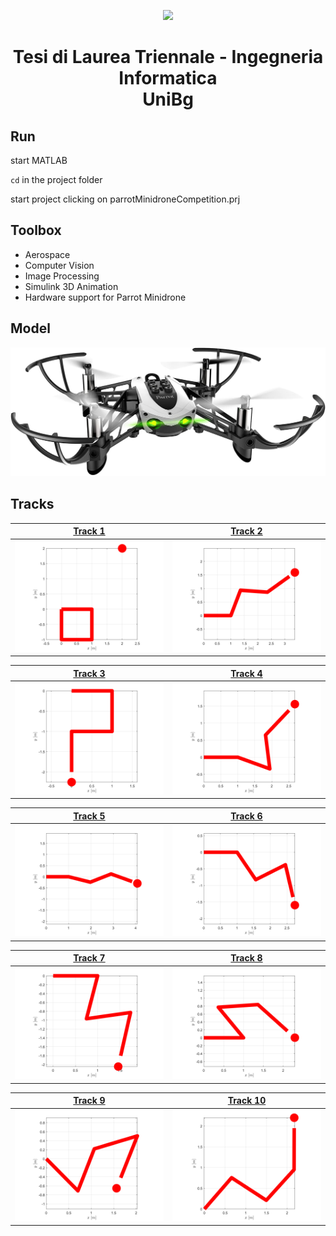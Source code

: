 <p align="center">
  <img src="https://github.com/MarcoMustacchi/MarcoMustacchi.github.io/blob/main/assets/img/icons/UniBG_logo_transparent.svg" width="150">
</p>

<h1 align="center">Tesi di Laurea Triennale - Ingegneria Informatica <br> UniBg</h1>
                      
## Run
start MATLAB

`cd` in the project folder

start project clicking on parrotMinidroneCompetition.prj

## Toolbox
- Aerospace
- Computer Vision
- Image Processing
- Simulink 3D Animation
- Hardware support for Parrot Minidrone

## Model
![alt text](https://github.com/MarcoMustacchi/BachelorThesis/blob/master/Parrot%20Mambo%20Minidrone.jpg)

## Tracks 
[Track 1](https://www.youtube.com/watch?v=hvJBzbG7pR8&list=PLt8rhGpNRqZqQmX-gEoqsX0pk_LpAQXqx&index=10)             |  [Track 2](https://www.youtube.com/watch?v=e30NVFZQXt4&list=PLt8rhGpNRqZqQmX-gEoqsX0pk_LpAQXqx&index=9)
:-------------------------:|:-------------------------:
![](https://github.com/MarcoMustacchi/BachelorThesis/blob/master/Tracks/Track1.svg)  |  ![](https://github.com/MarcoMustacchi/BachelorThesis/blob/master/Tracks/Track2.svg)

[Track 3](https://www.youtube.com/watch?v=KAzma2v5XiM&list=PLt8rhGpNRqZqQmX-gEoqsX0pk_LpAQXqx&index=8)             |  [Track 4](https://www.youtube.com/watch?v=e9xC85OdhYw&list=PLt8rhGpNRqZqQmX-gEoqsX0pk_LpAQXqx&index=7)
:-------------------------:|:-------------------------:
![](https://github.com/MarcoMustacchi/BachelorThesis/blob/master/Tracks/Track3.svg)  |  ![](https://github.com/MarcoMustacchi/BachelorThesis/blob/master/Tracks/Track4.svg)

[Track 5](https://www.youtube.com/watch?v=nl7BMO4v7b4&list=PLt8rhGpNRqZqQmX-gEoqsX0pk_LpAQXqx&index=6)             |  [Track 6](https://www.youtube.com/watch?v=h_2YYX4AD2E&list=PLt8rhGpNRqZqQmX-gEoqsX0pk_LpAQXqx&index=5)
:-------------------------:|:-------------------------:
![](https://github.com/MarcoMustacchi/BachelorThesis/blob/master/Tracks/Track5.svg)  |  ![](https://github.com/MarcoMustacchi/BachelorThesis/blob/master/Tracks/Track6.svg)

[Track 7](https://www.youtube.com/watch?v=Q2LFaIhZPk8&list=PLt8rhGpNRqZqQmX-gEoqsX0pk_LpAQXqx&index=4)             |  [Track 8](https://www.youtube.com/watch?v=RDclrBOoIlg&list=PLt8rhGpNRqZqQmX-gEoqsX0pk_LpAQXqx&index=3)
:-------------------------:|:-------------------------:
![](https://github.com/MarcoMustacchi/BachelorThesis/blob/master/Tracks/Track7.svg)  |  ![](https://github.com/MarcoMustacchi/BachelorThesis/blob/master/Tracks/Track8.svg)

[Track 9](https://www.youtube.com/watch?v=DAJKHOEQGWM&list=PLt8rhGpNRqZqQmX-gEoqsX0pk_LpAQXqx&index=2)             |  [Track 10](https://www.youtube.com/watch?v=7pV7AI6bWRk&list=PLt8rhGpNRqZqQmX-gEoqsX0pk_LpAQXqx&index=1)
:-------------------------:|:-------------------------:
![](https://github.com/MarcoMustacchi/BachelorThesis/blob/master/Tracks/Track9.svg)  |  ![](https://github.com/MarcoMustacchi/BachelorThesis/blob/master/Tracks/Track10.svg)
